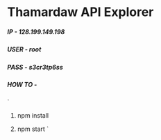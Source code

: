 # Thamardaw API Explorer



#####   IP     - 128.199.149.198
#####   USER   - root
#####   PASS   - s3cr3tp6ss
#####   HOW TO -

`
  1. npm install

  2. npm start
`
